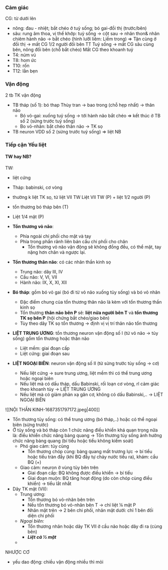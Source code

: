### Cảm giác
CG: từ dưới lên 
- nông: đau - nhiệt; bắt chéo ở tuỷ sống; bó gai-đồi thị (trước/bên)
- sâu: rung âm thoa, vị thế khớp: tuỷ sống -> cột sau -> nhân thon& nhân chiêm hành não -> bắt chéo (hình lưỡi liêm: Liềm trong)
=> Tận cùng ở đồi thị -> mất CG 1/2 người đối bên
TT Tuỷ sống -> mất CG sâu cùng bên, nông đối bên (chỗ bắt chéo)
Mất CG theo khoanh tuỷ
- T4: núm vú
- T8: hom ức
- T10: rốn
- T12: lằn bẹn

### Vận động
2 tb TK vận động
- TB tháp (số 1): bó thap Thùy tran -> bao trong (chỗ hẹp nhất) -> thân não
	- Bó vỏ-gai: xuống tuỷ sống -> tới hành não bắt chéo => kết thúc ở TB số 2 (sừng trước tuỷ sống)
	- Bo vỏ-nhân: bắt chéo thân não -> TK sọ  
- TB neuron VDD số 2 (sừng trước tuỷ sống) => liệt NB

### Tiếp cận Yếu liệt
#### TW hay NB?
TW:
- liệt cứng
- Tháp: babinski, cơ vòng
- thường k liệt TK sọ, từ liệt VII TW
Liệt VII TW (P) + liệt 1/2 người (P)
- tổn thương bó tháp bên (T)
- Liệt 1/4 mặt (P)



- **Tổn thương vỏ não**:
	- Phía ngoài chi phối cho mặt và tay
	- Phía trong phần rãnh liên bán cầu chi phối cho chân
		- Tổn thương vỏ não vận động sẽ không đồng đều, có thể mặt, tay nặng hơn chân và ngược lại.
- **Tổn thương thân não**: có các nhân thần kinh sọ
	- Trung não: dây III, IV
	- Cầu não: V, VI, VII
	- Hành não: IX, X, XI, XII
- **Bó tháp**: gồm bó vỏ gai (bó đi từ vỏ não xuống tủy sống) và bó vỏ nhân
	- Đặc điểm chung của tổn thương thân não là kèm với tổn thương thần kinh sọ
	- Tổn thương **thân não** **bên P** sẽ: **liệt nửa người bên T** và **tổn thương TK sọ bên P** (hội chứng bắt chéo/giao bên)
	- Tùy theo dây TK sọ tổn thương -> định vị vị trí thân não tổn thương
- **LIỆT TRUNG ƯƠNG**: tổn thương neuron vận động số I (từ vỏ não -> tủy sống) gồm tổn thương hoặc thân não
	- Liệt mềm: giai đoạn cấp
	- Liệt cứng: giai đoạn sau
- **LIỆT NGOẠI BIÊN**: neuron vận động số II (từ sừng trước tủy sống -> cơ)
	- Nếu liệt cứng -> sure trung ương, liệt mềm thì có thể trung ương hoặc ngoại biên
	- Nếu liệt mà có dấu tháp, dấu Babinski, rối loạn cơ vòng, rl cảm giác theo khoanh tủy -> LIỆT TRUNG ƯƠNG
	- Nếu liệt mà có giảm phản xạ gân cơ, không có dấu Babinski,.. -> LIỆT NGOẠI BIÊN

![[NỘI THẦN KINH-1687351797172.jpeg|400]]

- Tổn thương tủy sống: có thể trung ương (bó tháp,..) hoặc có thể ngoại biên (sừng trước)
- Ở tủy sống và bó tháp còn 1 chức năng điều khiển khá quan trọng nữa là: điều khiển chức năng bàng quang -> Tổn thương tủy sống ảnh hưởng chức năng bàng quang (bí tiểu hoặc tiểu không kiểm soát)
	- Phó giao cảm: tủy cùng
		- Tổn thương chóp cùng: bàng quang mất trương lực -> bí tiểu hoặc tiểu tràn đầy (khi BQ đầy tự chảy nước tiểu ra), khám: cầu BQ (+)
	- Giao cảm: neuron ở vùng tủy bên trên
		- Giai đoạn cấp: BQ không được điều khiển -> bí tiểu
		- Giai đoạn muộn: BQ tăng hoạt động (do còn chóp cùng điều khiển) -> tiểu lắt nhắt
- Dây TK mặt (VII):
	- Trung ương:
		- Tổn thương bó vỏ-nhân bên trên
		- Nếu tổn thương bó vỏ-nhân bên T -> chỉ liệt ¼ mặt P
		- Nhân mặt trên -> 2 bên chi phối, nhân mặt dưới: chỉ 1 bên đối diện chi phối
	- _Ngoại biên:_
		- Tổn thương nhân hoặc dây TK VII ở cầu não hoặc dây đi ra (cùng bên)
		- **_Liệt cả ½ mặt_**
	- 




NHƯỢC CƠ
- yếu dao động: chiều vận động nhiều thì mỏi